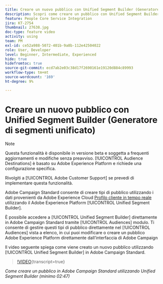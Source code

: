 ```yaml
---
title: Creare un nuovo pubblico con Unified Segment Builder (Generatore di segmenti unificato)
description: Scopri come creare un pubblico con Unified Segment Builder (Generatore di segmenti unificato)
feature: People Core Service Integration
jira: KT-2754
thumbnail: 27638.jpg
doc-type: feature video
activity: using
team: PM
exl-id: ce52a988-5072-401b-9a8b-112e42504022
role: User, Developer
level: Beginner, Intermediate, Experienced
hide: true
hidefromtoc: true
source-git-commit: ecd7ab2e03c38d17f2690161e19120d884c89993
workflow-type: tm+mt
source-wordcount: '169'
ht-degree: 9%

---
```


# Creare un nuovo pubblico con Unified Segment Builder (Generatore di segmenti unificato)

>[!NOTE]
>
>Questa funzionalità è disponibile in versione beta e soggetta a frequenti aggiornamenti e modifiche senza preavviso. [!UICONTROL Audience Destinations] è basato su Adobe Experience Platform e richiede una configurazione specifica.
>
>Rivolgiti a [!UICONTROL Adobe Customer Support] se prevedi di implementare questa funzionalità.

Adobe Campaign Standard consente di creare tipi di pubblico utilizzando i dati provenienti da Adobe Experience Cloud [Profilo cliente in tempo reale](https://experienceleague.adobe.com/docs/platform-learn/tutorials/profiles/understanding-the-real-time-customer-profile.html?lang=en) utilizzando il Adobe Experience Platform [!UICONTROL Unified Segment Builder].

È possibile accedere a [!UICONTROL Unified Segment Builder] direttamente in Adobe Campaign Standard tramite [!UICONTROL Audiences] modulo. Ti consente di gestire questi tipi di pubblico direttamente nel [!UICONTROL Audiences] vista a elenco, in cui puoi modificare o creare un pubblico Adobe Experience Platform direttamente dall’interfaccia di Adobe Campaign

Il video seguente spiega come viene creato un nuovo pubblico utilizzando [!UICONTROL Unified Segment Builder] in Adobe Campaign Standard.

>[!VIDEO](https://video.tv.adobe.com/v/27638?learn=on){transcript=true}

*Come creare un pubblico in Adobe Campaign Standard utilizzando Unified Segment Builder (minimo 02:47)*
